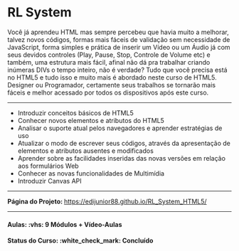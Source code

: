 <h1>RL System</h1>

<p>
Você já aprendeu HTML mas sempre percebeu que havia muito a melhorar, talvez novos códigos, formas mais fáceis de validação sem necessidade de JavaScript, forma simples e 
prática de inserir um Vídeo ou um Áudio já com seus devidos controles (Play, Pause, Stop, Controle de Volume etc) e também, uma estrutura mais fácil, afinal não dá pra 
trabalhar criando inúmeras DIVs o tempo inteiro, não é verdade? Tudo que você precisa está no HTML5 e tudo isso e muito mais é abordado neste curso de HTML5. Designer ou 
Programador, certamente seus trabalhos se tornarão mais fáceis e melhor acessado por todos os dispositivos após este curso.

<hr>

<ul>
    <li>Introduzir conceitos básicos de HTML5</li>
    <li>Conhecer novos elementos e atributos do HTML5</li>
    <li>Analisar o suporte atual pelos navegadores e aprender estratégias de uso</li>
    <li>Atualizar o modo de escrever seus códigos, através da apresentação de elementos e atributos ausentes e modificados</li>
    <li>Aprender sobre as facilidades inseridas das novas versões em relação aos formulários Web</li>
    <li>Conhecer as novas funcionalidades de Multimídia</li>
    <li>Introduzir Canvas API</li>
</ul>
</p>

<hr/>

<strong>Página do Projeto: </strong> <a href="https://edijunior88.github.io/RL_System_HTML5/">https://edijunior88.github.io/RL_System_HTML5/</a>

<hr/>

<h4><b>Aulas:</b> :vhs: 9 Módulos + Vídeo-Aulas</h4>
<h4><b>Status do Curso:</b> :white_check_mark: Concluído
